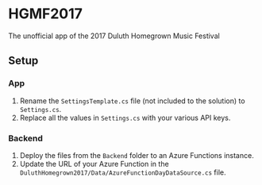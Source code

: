 # HGMF2017
The unofficial app of the 2017 Duluth Homegrown Music Festival

## Setup

### App
1. Rename the `SettingsTemplate.cs` file (not included to the solution) to `Settings.cs`.
2. Replace all the values in `Settings.cs` with your various API keys.

### Backend
1. Deploy the files from the `Backend` folder to an Azure Functions instance.
2. Update the URL of your Azure Function in the `DuluthHomegrown2017/Data/AzureFunctionDayDataSource.cs` file.
